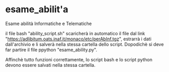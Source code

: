 # esame_abilit\'a
Esame abilità Informatiche e Telematiche

il file bash "ability_script.sh" scaricherà in automatico il file dal link "https://adlibitum.oats.inaf.it/monaco/etc/perAbInf.tgz", estrarrà i dati dall'archivio e li salverà nella stessa cartella dello script. Dopodichè si deve far partire il file ppython "esame_ability.py".

Affinchè tutto funzioni correttamente, lo script bash e lo script python devono essere salvati nella stessa cartella.
